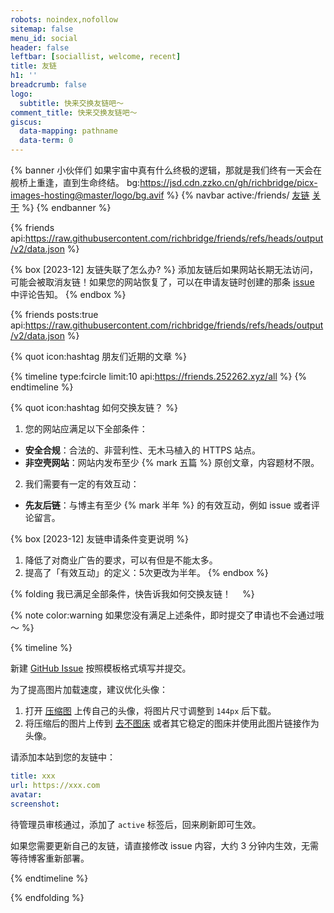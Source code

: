 ```yaml
---
robots: noindex,nofollow
sitemap: false
menu_id: social
header: false
leftbar: [sociallist, welcome, recent]
title: 友链
h1: ''
breadcrumb: false
logo:
  subtitle: 快来交换友链吧～
comment_title: 快来交换友链吧～
giscus:
  data-mapping: pathname
  data-term: 0
---
```


{% banner 小伙伴们 如果宇宙中真有什么终极的逻辑，那就是我们终有一天会在舰桥上重逢，直到生命终结。 bg:https://jsd.cdn.zzko.cn/gh/richbridge/picx-images-hosting@master/logo/bg.avif %}
{% navbar active:/friends/ [友链](/friends/) [关于](/about/) %}
{% endbanner %}

{% friends api:https://raw.githubusercontent.com/richbridge/friends/refs/heads/output/v2/data.json %}

{% box [2023-12] 友链失联了怎么办? %}
添加友链后如果网站长期无法访问，可能会被取消友链！如果您的网站恢复了，可以在申请友链时创建的那条 [issue](https://github.com/richbridge/friends/issues) 中评论告知。
{% endbox %}

{% friends posts:true api:https://raw.githubusercontent.com/richbridge/friends/refs/heads/output/v2/data.json %}

{% quot icon:hashtag 朋友们近期的文章 %}

{% timeline type:fcircle limit:10 api:https://friends.252262.xyz/all %}
{% endtimeline %}

{% quot icon:hashtag 如何交换友链？ %}

1. 您的网站应满足以下全部条件：
- **安全合规**：合法的、非营利性、无木马植入的 HTTPS 站点。
- **非空壳网站**：网站内发布至少 {% mark 五篇 %} 原创文章，内容题材不限。

2. 我们需要有一定的有效互动：
- **先友后链**：与博主有至少 {% mark 半年 %} 的有效互动，例如 issue 或者评论留言。

{% box [2023-12] 友链申请条件变更说明 %}
1. 降低了对商业广告的要求，可以有但是不能太多。
2. 提高了「有效互动」的定义：5次更改为半年。
{% endbox %}

{% folding 我已满足全部条件，快告诉我如何交换友链！<img no-lazy style="display:inline;height:1em" src="https://gcore.jsdelivr.net/gh/norevi/waline-blobcatemojis@1.0/blobs/ablobcatattentionreverse.png"> %}

{% note color:warning 如果您没有满足上述条件，即时提交了申请也不会通过哦～ %}

{% timeline %}

<!-- node 第一步：新建 Issue -->

新建 [GitHub Issue](https://github.com/richbridge/friends/issues/) 按照模板格式填写并提交。

为了提高图片加载速度，建议优化头像：
1. 打开 [压缩图](https://www.yasuotu.com/) 上传自己的头像，将图片尺寸调整到 `144px` 后下载。
2. 将压缩后的图片上传到 [去不图床](https://7bu.top/) 或者其它稳定的图床并使用此图片链接作为头像。

<!-- node 第二步：添加友链并等待管理员审核 -->

请添加本站到您的友链中：

```yaml
title: xxx
url: https://xxx.com
avatar: 
screenshot: 
```

待管理员审核通过，添加了 `active` 标签后，回来刷新即可生效。

如果您需要更新自己的友链，请直接修改 issue 内容，大约 3 分钟内生效，无需等待博客重新部署。

{% endtimeline %}

{% endfolding %}